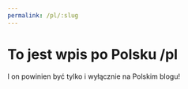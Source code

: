 ```yaml
---
permalink: /pl/:slug
---
```


# To jest wpis po Polsku /pl

I on powinien być tylko i wyłącznie na Polskim blogu!